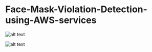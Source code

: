 # Face-Mask-Violation-Detection-using-AWS-services

![alt text](https://raw.githubusercontent.com/gowthambalboa/Face-Mask-Violation-Detection-using-AWS-services/main/AWS_workflow.png)

![alt text](https://raw.githubusercontent.com/gowthambalboa/Face-Mask-Violation-Detection-using-AWS-services/main/AWS_Architecture.png)



